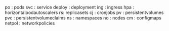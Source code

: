 po : pods
svc : service
deploy : deployment
ing : ingress
hpa : horizontalpodautoscalers
rs: replicasets
cj : cronjobs
pv : persistentvolumes
pvc : persistentvolumeclaims
ns : namespaces
no : nodes
cm : configmaps
netpol : networkpolicies